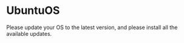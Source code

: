 # UbuntuOS

Please update your OS to the latest version, and please install all the available updates. 

